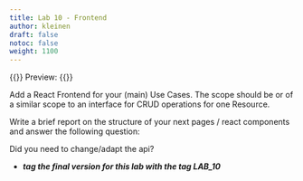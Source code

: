 ```yaml
---
title: Lab 10 - Frontend
author: kleinen
draft: false
notoc: false
weight: 1100
---
```

{{<alert danger>}}
Preview: 
{{</alert >}}

Add a React Frontend for your (main) Use Cases.
The scope should be or of a similar scope to an interface
for CRUD operations for one Resource.

Write a brief report on the structure of your next pages / react 
components and answer the following question:

Did you need to change/adapt the api?

- ***tag the final version for this lab with the tag LAB_10***
